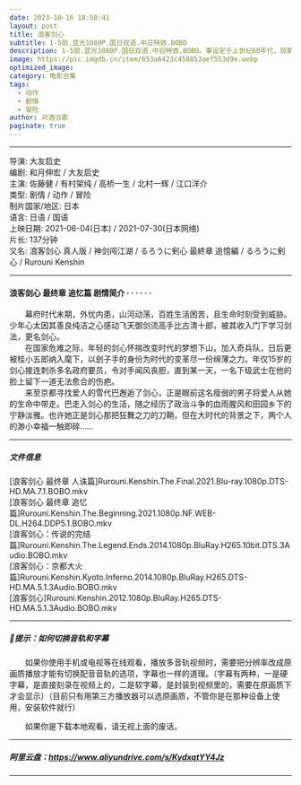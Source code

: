 ```yaml
---
date: 2023-10-16 18:50:41
layout: post
title: 浪客剑心
subtitle: 1-5部.蓝光1080P.国日双语.中日特效.BOBO
description: 1-5部.蓝光1080P.国日双语.中日特效.BOBO。事设定于上世纪60年代，琼斯博士即将迎来退休，但来访的故人之女海伦娜却打破了他平静的生活，后者希望和他一同寻找能够改变历史走向的宝物“命运转盘”......
image: https://pic.imgdb.cn/item/653a6423c458853aef553d9e.webp
optimized_image: 
category: 电影合集
tags:
  - 动作
  - 剧情
  - 冒险
author: 对酒当歌
paginate: true
---
```


---

导演: 大友启史  
编剧: 和月伸宏 / 大友启史  
主演: 佐藤健 / 有村架纯 / 高桥一生 / 北村一辉 / 江口洋介  
类型: 剧情 / 动作 / 冒险  
制片国家/地区: 日本  
语言: 日语 / 国语  
上映日期: 2021-06-04(日本) / 2021-07-30(日本网络)  
片长: 137分钟  
又名: 浪客剑心 真人版 / 神剑闯江湖 / るろうに剣心 最終章 追憶編 / るろうに剣心 / Rurouni Kenshin  

---

#### 浪客剑心 最终章 追忆篇 剧情简介 · · · · · ·

　　幕府时代末期，外忧内患，山河动荡，百姓生活困苦，且生命时刻受到威胁。少年心太因其善良纯洁之心感动飞天御剑流高手比古清十郎，被其收入门下学习剑法，更名剑心。  
　　在国家危难之际，年轻的剑心怀揣改变时代的梦想下山，加入奇兵队，日后更被桂小五郎纳入麾下，以刽子手的身份为时代的变革尽一份绵薄之力。年仅15岁的剑心接连刺杀多名政府要员，令对手闻风丧胆，直到某一天，一名下级武士在他的脸上留下一道无法愈合的伤疤。  
　　来至京都寻找爱人的雪代巴邂逅了剑心，正是眼前这名瘦弱的男子将爱人从她的生命中带走。巴走入剑心的生活，随之经历了政治斗争的血雨腥风和田园乡下的宁静淡雅。也许她正是剑心那把狂舞之刀的刀鞘，但在大时代的背景之下，两个人的渺小幸福一触即碎……

---

##### 文件信息

[浪客剑心 最终章 人诛篇]Rurouni.Kenshin.The.Final.2021.Blu-ray.1080p.DTS-HD.MA.7.1.BOBO.mkv  
[浪客剑心 最终章 追忆篇]Rurouni.Kenshin.The.Beginning.2021.1080p.NF.WEB-DL.H264.DDP5.1.BOBO.mkv  
[浪客剑心：传说的完结篇]Rurouni.Kenshin.The.Legend.Ends.2014.1080p.BluRay.H265.10bit.DTS.3Audio.BOBO.mkv  
[浪客剑心：京都大火篇]Rurouni.Kenshin.Kyoto.Inferno.2014.1080p.BluRay.H265.DTS-HD.MA.5.1.3Audio.BOBO.mkv  
[浪客剑心]Rurouni.Kenshin.2012.1080p.BluRay.H265.DTS-HD.MA.5.1.3Audio.BOBO.mkv  

---

##### 🔔提示：如何切换音轨和字幕

　　如果你使用手机或电视等在线观看，播放多音轨视频时，需要把分辨率改成原画质播放才能有切换配音音轨的选项，字幕也一样的道理。（字幕有两种，一是硬字幕，是直接刻录在视频上的，二是软字幕，是封装到视频里的，需要在原画质下才会显示）（目前只有用第三方播放器可以选原画质，不管你是在那种设备上使用，安装软件就行）

　　如果你是下载本地观看，请无视上面的废话。

---

##### 阿里云盘：<https://www.aliyundrive.com/s/KydxqtYY4Jz>

---
